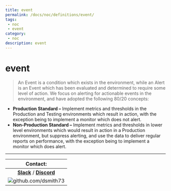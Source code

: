 ```yaml
---
title: event
permalink: /docs/noc/definitions/event/
tags: 
 - noc
 - event
category:
 - noc
description: event
---
```


# event  

> An Event is a condition which exists in the environment, while an Alert is an Event which has been evaluated and determined to require some level of action. We focus on alerting for actionable events in the environment, and have adopted the following 80/20 concepts:  

  *	**Production Standard –** Implement metrics and thresholds in the Production and Testing environments which result in action, with the exception being to implement a monitor which does not alert.  
  *	**Non-Production Standard –** Implement metrics and thresholds in lower level environments which would result in action in a Production environment, but suppress alerting, and use the data to deliver regular reports on performance, with the exception being to implement a monitor which does alert.  

---



| Contact: |
| :---------: |
| **[Slack](https://101101workspace.slack.com/archives/D012ESWSXHQ "dsmith73 on 101101 workspace")**  / **[Discord](https://discord.gg/RmzVNzx)** |
| ![github.com/dsmith73](https://avatars1.githubusercontent.com/u/44279121?s=60&u=7a933a33b51505f9d6435eeffae1c8156a47dc77&v=4 "github.com/dsmith73") |
